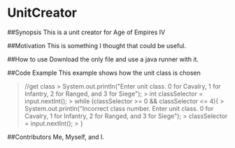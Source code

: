 # UnitCreator

##Synopsis
This is a unit creator for Age of Empires IV

##Motivation
This is something I thought that could be useful.

##How to use
Download the only file and use a java runner with it.

##Code Example
This example shows how the unit class is chosen
> //get class
	>	System.out.println("Enter unit class. 0 for Cavalry, 1 for Infantry, 2 for Ranged, and 3 for Siege");
	>	int classSelector = input.nextInt();
	>	while (classSelector >= 0 && classSelector <= 4){
		>	System.out.println("Incorrect class number. Enter unit class. 0 for Cavalry, 1 for Infantry, 2 for Ranged, and 3 for Siege");
		>	classSelector = input.nextInt();
	>	}

##Contributors
Me, Myself, and I.
